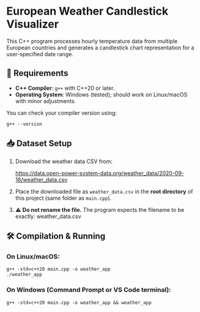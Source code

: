 # European Weather Candlestick Visualizer

This C++ program processes hourly temperature data from multiple European countries and generates a candlestick chart representation for a user-specified date range.


## 🚀 Requirements

- **C++ Compiler**: `g++` with C++20 or later.
- **Operating System**: Windows (tested); should work on Linux/macOS with minor adjustments.

You can check your compiler version using:
```
g++ --version
```

## 📥 Dataset Setup

1. Download the weather data CSV from:

   https://data.open-power-system-data.org/weather_data/2020-09-16/weather_data.csv

2. Place the downloaded file as `weather_data.csv` in the **root directory** of this project (same folder as `main.cpp`).

3. ⚠️ **Do not rename the file.** The program expects the filename to be exactly:
weather_data.csv



## 🛠️ Compilation & Running

### On Linux/macOS:
```
g++ -std=c++20 main.cpp -o weather_app
./weather_app
```

### On Windows (Command Prompt or VS Code terminal):
```
g++ -std=c++20 main.cpp -o weather_app && weather_app
```
